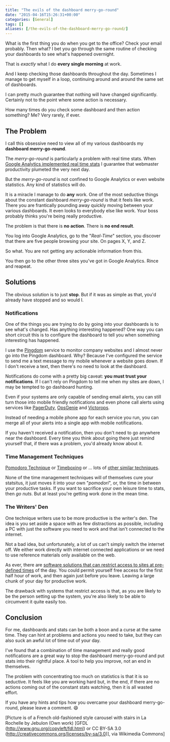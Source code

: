 ```yaml
---
title: "The evils of the dashboard merry-go-round"
date: "2015-04-16T15:26:31+00:00"
categories: [General]
tags: []
aliases: [/the-evils-of-the-dashboard-merry-go-round/]
---
```


What is the first thing you do when you get to the office? Check your email probably. Then what? I bet you go through the same routine of checking your dashboards to see what's happened overnight.

That is <em>exactly</em> what I do <strong>every single morning</strong> at work.

And I keep checking those dashboards throughout the day. Sometimes I manage to get myself in a loop, continuing around and around the same set of dashboards.

I can pretty much guarantee that nothing will have changed significantly. Certainly not to the point where some action is necessary.

How many times do you check some dashboard and then action something? Me? Very rarely, if ever.
<h2>The Problem</h2>
I call this obsessive need to view all of my various dashboards my <strong>dashboard merry-go-round</strong>.

The <em>merry-go-round</em> is particularly a problem with real time stats. When <a href="http://analytics.blogspot.co.uk/2011/09/whats-happening-on-your-site-right-now.html">Google Analytics implemented real time stats</a> I guarantee that webmaster productivity plumeted the very next day.

But the <em>merry-go-round</em> is not confined to Google Analytics or even website statistics. Any kind of statistics will do.

It is a miracle I manage to do <strong>any</strong> work. One of the most seductive things about the constant dashboard <em>merry-go-round</em> is that it feels like work. There you are frantically pounding away quickly moving between your various dashboards. It even looks to everybody else like work. Your boss probably thinks you're being really productive.

The problem is that there is <strong>no action</strong>. There is <strong>no end result</strong>.

You log into Google Analytics, go to the "<em>Real-Time</em>" section, you discover that there are five people browsing your site. On pages X, Y, and Z.

So what. You are not getting any actionable information from this.

You then go to the other three sites you've got in Google Analytics. Rince and reapeat.
<h2>Solutions</h2>
The obvious solution is to just <strong>stop</strong>. But if it was as simple as that, you'd already have stopped and so would I.
<h3>Notifications</h3>
One of the things you are trying to do by going into your dashboards is to see what's changed. Has anything interesting happened? One way you can short circuit this is to configure the dashboard to tell you when something interesting has happened.

I use the <a href="http://www.pingdom.com/">Pingdom</a> service to monitor company websites and I almost never go into the Pingdom dashboard. Why? Because I've configured the service to send me a text message to my mobile whenever a website goes down. If I don't receive a text, then there's no need to look at the dashboard.

Notifications do come with a pretty big caveat: <strong>you must trust your notifications</strong>. If I can't rely on Pingdom to tell me when my sites are down, I may be tempted to go dashboard hunting.

Even if your systems are only capable of sending email alerts, you can still turn those into mobile friendly notifications and even phone call alerts using services like <a href="http://www.pagerduty.com/">PagerDuty</a>, <a href="http://www.opsgenie.com">OpsGenie</a> and <a href="http://victorops.com/">Victorops</a>.

Instead of needing a mobile phone app for each service you run, you can merge all of your alerts into a single app with mobile notifications.

If you haven't received a notification, then you don't need to go anywhere near the dashboard. Every time you think about going there just remind yourself that, if there was a problem, you'd already know about it.
<h3>Time Management Techniques</h3>
<a href="http://en.wikipedia.org/wiki/Pomodoro_Technique">Pomodoro Technique</a> or <a href="http://en.wikipedia.org/wiki/Timeboxing">Timeboxing</a> or ... lots of <a href="http://en.wikipedia.org/wiki/Time_management">other similar techniques</a>.

None of the time management techniques will of themselves cure your statsitus, it just moves it into your own "<em>pomodori</em>", or, the time in between your productive tasks. If you want to sacrifice your own leisure time to stats, then <em>go nuts</em>. But at least you're getting work done in the mean time.
<h3>The Writers' Den</h3>
One technique writers use to be more productive is the writer's den. The idea is you set aside a space with as few distractions as possible, including a PC with just the software you need to work and that isn't connected to the internet.

Not a bad idea, but unfortunately, a lot of us can't simply switch the internet off. We either work directly with internet connected applications or we need to use reference materials only available on the web.

As ever, there are <a href="http://superuser.com/questions/434162/block-all-internet-access-during-specific-times">software solutions that can restrict access to sites at pre-defined times</a> of the day. You could permit yourself free access for the first half hour of work, and then again just before you leave. Leaving a large chunk of your day for productive work.

The drawback with systems that restrict access is that, as you are likely to be the person setting up the system, you're also likely to be able to circumvent it quite easily too.
<h2>Conclusion</h2>
For me, dashboards and stats can be both a boon and a curse at the same time. They can hint at problems and actions you need to take, but they can also suck an awful lot of time out of your day.

I've found that a combination of time management and really good notifications are a great way to stop the dashboard merry-go-round and put stats into their rightful place. A tool to help you improve, not an end in themselves.

The problem with concentrating too much on statistics is that it is so seductive. It feels like you are working hard but, in the end, if there are no actions coming out of the constant stats watching, then it is all wasted effort.

If you have any hints and tips how you overcame your dashboard merry-go-round, please leave a comment. :smile:

[Picture is of a French old-fashioned style carousel with stairs in La Rochelle by Jebulon (Own work) [GFDL (http://www.gnu.org/copyleft/fdl.html) or CC BY-SA 3.0 (http://creativecommons.org/licenses/by-sa/3.0)], via Wikimedia Commons]
